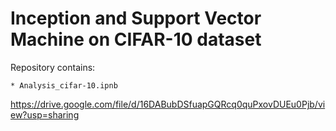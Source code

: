 # Inception and Support Vector Machine on CIFAR-10 dataset




Repository contains:

    * Analysis_cifar-10.ipnb
    
https://drive.google.com/file/d/16DABubDSfuapGQRcq0quPxovDUEu0Pjb/view?usp=sharing